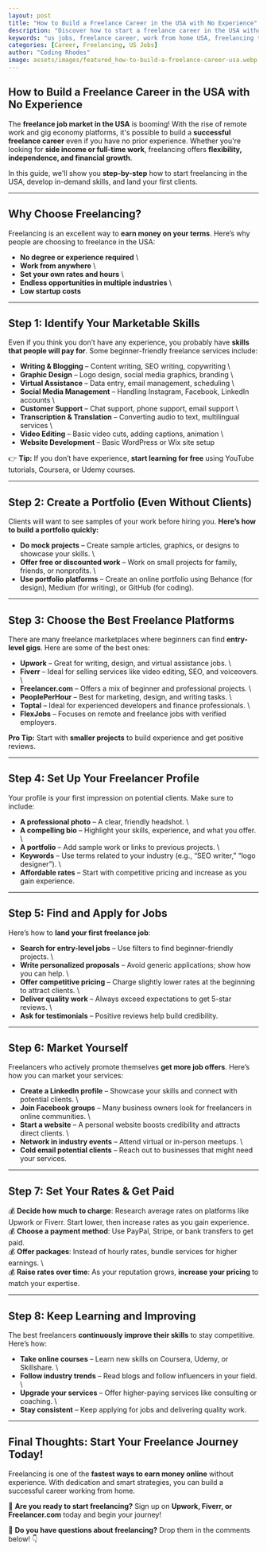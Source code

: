 ```yaml
---
layout: post
title: "How to Build a Freelance Career in the USA with No Experience"
description: "Discover how to start a freelance career in the USA without prior experience. Learn the best platforms, skills, and strategies to succeed in the gig economy."
keywords: "us jobs, freelance career, work from home USA, freelancing tips, beginner freelancers, gig economy, remote work"
categories: [Career, Freelancing, US Jobs]
author: "Coding Rhodes"
image: assets/images/featured_how-to-build-a-freelance-career-usa.webp
---
```


## **How to Build a Freelance Career in the USA with No Experience**

The **freelance job market in the USA** is booming! With the rise of remote work and gig economy platforms, it's possible to build a **successful freelance career** even if you have no prior experience. Whether you're looking for **side income or full-time work**, freelancing offers **flexibility, independence, and financial growth**.

In this guide, we'll show you **step-by-step** how to start freelancing in the USA, develop in-demand skills, and land your first clients.

---

## **Why Choose Freelancing?**

Freelancing is an excellent way to **earn money on your terms**. Here’s why people are choosing to freelance in the USA:

-  **No degree or experience required**   \
-  **Work from anywhere**   \
-  **Set your own rates and hours**   \
-  **Endless opportunities in multiple industries**   \
-  **Low startup costs**   

---

## **Step 1: Identify Your Marketable Skills**

Even if you think you don’t have any experience, you probably have **skills that people will pay for**. Some beginner-friendly freelance services include:

  -  **Writing & Blogging** – Content writing, SEO writing, copywriting  \
  -  **Graphic Design** – Logo design, social media graphics, branding  \
  -  **Virtual Assistance** – Data entry, email management, scheduling  \
  -  **Social Media Management** – Handling Instagram, Facebook, LinkedIn accounts  \
  -  **Customer Support** – Chat support, phone support, email support  \
  -  **Transcription & Translation** – Converting audio to text, multilingual services  \
  -  **Video Editing** – Basic video cuts, adding captions, animation  \
  -  **Website Development** – Basic WordPress or Wix site setup  

👉 **Tip:** If you don’t have experience, **start learning for free** using YouTube tutorials, Coursera, or Udemy courses.

---

## **Step 2: Create a Portfolio (Even Without Clients)**

Clients will want to see samples of your work before hiring you. **Here’s how to build a portfolio quickly:**

-  **Do mock projects** – Create sample articles, graphics, or designs to showcase your skills.   \
-  **Offer free or discounted work** – Work on small projects for family, friends, or nonprofits.   \
-  **Use portfolio platforms** – Create an online portfolio using Behance (for design), Medium (for writing), or GitHub (for coding). 

---

## **Step 3: Choose the Best Freelance Platforms**

There are many freelance marketplaces where beginners can find **entry-level gigs**. Here are some of the best ones:

-  **Upwork** – Great for writing, design, and virtual assistance jobs.  \
-  **Fiverr** – Ideal for selling services like video editing, SEO, and voiceovers.  \
-  **Freelancer.com** – Offers a mix of beginner and professional projects.  \
-  **PeoplePerHour** – Best for marketing, design, and writing tasks.  \
-  **Toptal** – Ideal for experienced developers and finance professionals.  \
-  **FlexJobs** – Focuses on remote and freelance jobs with verified employers.  

**Pro Tip:** Start with **smaller projects** to build experience and get positive reviews.

---

## **Step 4: Set Up Your Freelancer Profile**

Your profile is your first impression on potential clients. Make sure to include:

-  **A professional photo** – A clear, friendly headshot.   \
-  **A compelling bio** – Highlight your skills, experience, and what you offer.   \
-  **A portfolio** – Add sample work or links to previous projects.   \
-  **Keywords** – Use terms related to your industry (e.g., “SEO writer,” “logo designer”).   \
-  **Affordable rates** – Start with competitive pricing and increase as you gain experience. 

---

## **Step 5: Find and Apply for Jobs**

Here’s how to **land your first freelance job**:

-  **Search for entry-level jobs** – Use filters to find beginner-friendly projects.  \
-  **Write personalized proposals** – Avoid generic applications; show how you can help.  \
-  **Offer competitive pricing** – Charge slightly lower rates at the beginning to attract clients.  \
-  **Deliver quality work** – Always exceed expectations to get 5-star reviews.  \
-  **Ask for testimonials** – Positive reviews help build credibility. 

---

## **Step 6: Market Yourself**

Freelancers who actively promote themselves **get more job offers**. Here’s how you can market your services:

-  **Create a LinkedIn profile** – Showcase your skills and connect with potential clients.   \
-  **Join Facebook groups** – Many business owners look for freelancers in online communities.   \
-  **Start a website** – A personal website boosts credibility and attracts direct clients.   \
-  **Network in industry events** – Attend virtual or in-person meetups.   \
-  **Cold email potential clients** – Reach out to businesses that might need your services. 

---

## **Step 7: Set Your Rates & Get Paid**

💰 **Decide how much to charge**: Research average rates on platforms like Upwork or Fiverr. Start lower, then increase rates as you gain experience.  \
💰 **Choose a payment method**: Use PayPal, Stripe, or bank transfers to get paid.  \
💰 **Offer packages**: Instead of hourly rates, bundle services for higher earnings. \  
💰 **Raise rates over time**: As your reputation grows, **increase your pricing** to match your expertise. 

---

## **Step 8: Keep Learning and Improving**

The best freelancers **continuously improve their skills** to stay competitive. Here’s how:

-  **Take online courses** – Learn new skills on Coursera, Udemy, or Skillshare.   \
-  **Follow industry trends** – Read blogs and follow influencers in your field.   \
-  **Upgrade your services** – Offer higher-paying services like consulting or coaching.   \
-  **Stay consistent** – Keep applying for jobs and delivering quality work. 

---

## **Final Thoughts: Start Your Freelance Journey Today!**

Freelancing is one of the **fastest ways to earn money online** without experience. With dedication and smart strategies, you can build a successful career working from home.

🚀 **Are you ready to start freelancing?** Sign up on **Upwork, Fiverr, or Freelancer.com** today and begin your journey!

💬 **Do you have questions about freelancing?** Drop them in the comments below! 👇


